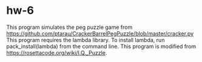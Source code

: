 # hw-6

This program simulates the peg puzzle game from https://github.com/ptarau/CrackerBarrelPegPuzzle/blob/master/cracker.py
This program requires the lambda library. To install lambda, run pack_install(lambda) from the command line.
This program is modified from https://rosettacode.org/wiki/I.Q._Puzzle.
